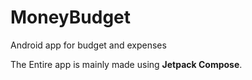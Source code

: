# MoneyBudget
Android app for budget and expenses

The Entire app is mainly made using **Jetpack Compose**.
